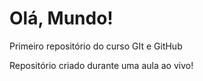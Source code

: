 # Olá, Mundo!
 Primeiro repositório do curso GIt e GitHub

 Repositório criado durante uma aula ao vivo!
